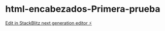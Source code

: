 # html-encabezados-Primera-prueba

[Edit in StackBlitz next generation editor ⚡️](https://stackblitz.com/~/github.com/OscarRanilla/html-encabezados-Primera-prueba)
